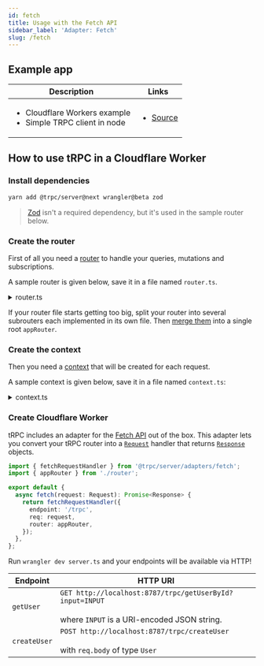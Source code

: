 ```yaml
---
id: fetch
title: Usage with the Fetch API
sidebar_label: 'Adapter: Fetch'
slug: /fetch
---
```


## Example app

<table>
  <thead>
    <tr>
      <th>Description</th>
      <th>Links</th>
    </tr>
  </thead>
  <tbody>
    <tr>
      <td>
        <ul>
          <li>Cloudflare Workers example</li>
          <li>Simple TRPC client in node</li>
        </ul>
      </td>
      <td>
        <ul>
          <li><a href="https://github.com/trpc/trpc/tree/next/examples/cloudflare-workers">Source</a></li>
        </ul>
      </td>
    </tr>
  </tbody>
</table>

## How to use tRPC in a Cloudflare Worker

### Install dependencies

```bash
yarn add @trpc/server@next wrangler@beta zod
```

> [Zod](https://github.com/colinhacks/zod) isn't a required dependency, but it's used in the sample router below.

### Create the router

First of all you need a [router](router) to handle your queries, mutations and subscriptions.

A sample router is given below, save it in a file named `router.ts`.

<details>
  <summary>router.ts</summary>

```ts title='router.ts'
import { initTRPC } from '@trpc/server';
import { z } from 'zod';
import { Context } from './context';

type User = {
  id: string;
  name: string;
  bio?: string;
};

const users: Record<string, User> = {};

export const t = initTRPC.context<Context>.create();

export const appRouter = t.router({
  getUserById: t.procedure.input(z.string()).query(({ input }) => {
    return users[input]; // input type is string
  }),
  createUser: t.procedure
    // validate input with Zod
    .input(
      z.object({
        name: z.string().min(3),
        bio: z.string().max(142).optional(),
      }),
    )
    .mutation(({ input }) => {
      const id = Date.now().toString();
      const user: User = { id, ...input };
      users[user.id] = user;
      return user;
    }),
});

// export type definition of API
export type AppRouter = typeof appRouter;
```

</details>

If your router file starts getting too big, split your router into several subrouters each implemented in its own file. Then [merge them](merging-routers) into a single root `appRouter`.

### Create the context

Then you need a [context](context) that will be created for each request.

A sample context is given below, save it in a file named `context.ts`:

<details>
  <summary>context.ts</summary>

```ts title='context.ts'
import { inferAsyncReturnType } from '@trpc/server';
import { FetchCreateContextOption } from '@trpc/server/adapters/fetch';

export function createContext({ req }: FetchCreateContextOption) {
  const user = { name: req.headers.username ?? 'anonymous' };

  return { req, user };
}

export type Context = inferAsyncReturnType<typeof createContext>;
```

</details>

### Create Cloudflare Worker

tRPC includes an adapter for the [Fetch API](https://developer.mozilla.org/en-US/docs/Web/API/Fetch_API) out of the box. This adapter lets you convert your tRPC router into a [`Request`](https://developer.mozilla.org/en-US/docs/Web/API/Request) handler that returns [`Response`](https://developer.mozilla.org/en-US/docs/Web/API/Response) objects.

```ts title='server.ts'
import { fetchRequestHandler } from '@trpc/server/adapters/fetch';
import { appRouter } from './router';

export default {
  async fetch(request: Request): Promise<Response> {
    return fetchRequestHandler({
      endpoint: '/trpc',
      req: request,
      router: appRouter,
    });
  },
};
```

Run `wrangler dev server.ts` and your endpoints will be available via HTTP!

| Endpoint     | HTTP URI                                                                                                       |
| ------------ | -------------------------------------------------------------------------------------------------------------- |
| `getUser`    | `GET http://localhost:8787/trpc/getUserById?input=INPUT` <br/><br/>where `INPUT` is a URI-encoded JSON string. |
| `createUser` | `POST http://localhost:8787/trpc/createUser` <br/><br/>with `req.body` of type `User`                          |
